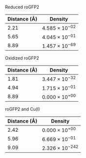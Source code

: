 Reduced roGFP2

| Distance (Å) | Density |
|-----------|-----------|
| 2.21 | $4.585 \times 10^{-02}$ |
| 5.65 | $4.045 \times 10^{-01}$ |
| 8.89 | $1.457 \times 10^{-69}$ |

Oxidized roGFP2

| Distance (Å) | Density |
|-----------|-----------|
| 1.81 | $3.447 \times 10^{-32}$ |
| 4.94 | $1.715 \times 10^{-01}$ |
| 8.89 | $0.000 \times 10^{+00}$ |

roGFP2 and Cu(I)

| Distance (Å) | Density |
|-----------|-----------|
| 2.42 | $0.000 \times 10^{+00}$ |
| 5.96 | $6.669 \times 10^{-01}$ |
| 9.09 | $2.326 \times 10^{-242}$ |
